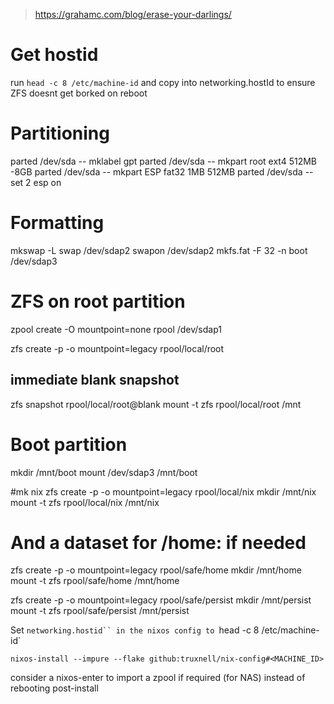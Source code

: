 > https://grahamc.com/blog/erase-your-darlings/

# Get hostid

run `head -c 8 /etc/machine-id`
and copy into networking.hostId to ensure ZFS doesnt get borked on reboot

# Partitioning

parted /dev/sda -- mklabel gpt
parted /dev/sda -- mkpart root ext4 512MB -8GB
parted /dev/sda -- mkpart ESP fat32 1MB 512MB
parted /dev/sda -- set 2 esp on

# Formatting

mkswap -L swap /dev/sdap2
swapon /dev/sdap2
mkfs.fat -F 32 -n boot /dev/sdap3

# ZFS on root partition

zpool create -O mountpoint=none rpool /dev/sdap1

zfs create -p -o mountpoint=legacy rpool/local/root

## immediate blank snapshot

zfs snapshot rpool/local/root@blank
mount -t zfs rpool/local/root /mnt

# Boot partition

mkdir /mnt/boot
mount /dev/sdap3 /mnt/boot

#mk nix
zfs create -p -o mountpoint=legacy rpool/local/nix
mkdir /mnt/nix
mount -t zfs rpool/local/nix /mnt/nix

# And a dataset for /home: if needed

zfs create -p -o mountpoint=legacy rpool/safe/home
mkdir /mnt/home
mount -t zfs rpool/safe/home /mnt/home

zfs create -p -o mountpoint=legacy rpool/safe/persist
mkdir /mnt/persist
mount -t zfs rpool/safe/persist /mnt/persist

Set ` networking.hostid`` in the nixos config to  `head -c 8 /etc/machine-id`

    nixos-install --impure --flake github:truxnell/nix-config#<MACHINE_ID>

consider a nixos-enter to import a zpool if required (for NAS) instead of rebooting post-install
